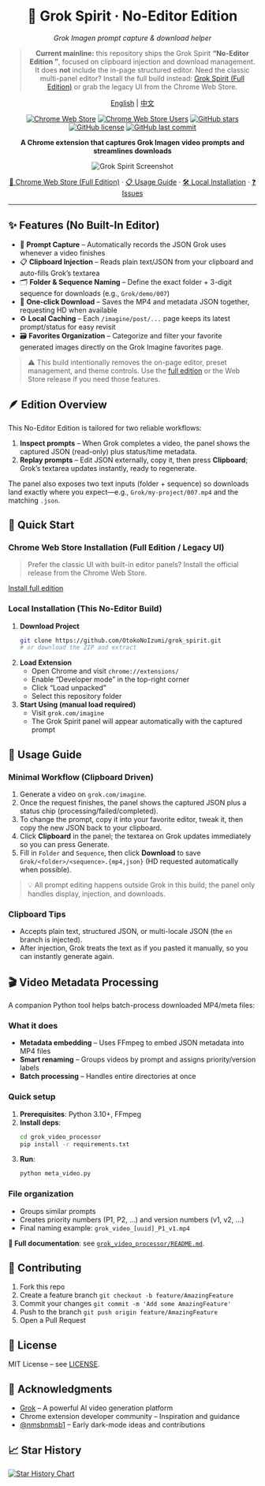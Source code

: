 <div align="center">

# 🎨 Grok Spirit · No-Editor Edition 

*Grok Imagen prompt capture & download helper*

> **Current mainline:** this repository ships the Grok Spirit **“No-Editor Edition ”**, focused on clipboard injection and download management. It does **not** include the in-page structured editor.
> Need the classic multi-panel editor? Install the full build instead: [Grok Spirit (Full Edition)](https://github.com/OtokoNoIzumi/grok_spirit) or grab the legacy UI from the Chrome Web Store.

[English](README.md) | [中文](README_zh.md)

[![Chrome Web Store](https://img.shields.io/chrome-web-store/v/logaoplejbodjhnogdndgllocmpmlako?label=Chrome%20Web%20Store&color=blue)](https://chromewebstore.google.com/detail/logaoplejbodjhnogdndgllocmpmlako)
[![Chrome Web Store Users](https://img.shields.io/chrome-web-store/users/logaoplejbodjhnogdndgllocmpmlako?label=Active%20Users&color=green)](https://chromewebstore.google.com/detail/logaoplejbodjhnogdndgllocmpmlako)
[![GitHub stars](https://img.shields.io/github/stars/OtokoNoIzumi/grok_spirit?color=yellow&label=GitHub%20Stars)](https://github.com/OtokoNoIzumi/grok_spirit/stargazers)
[![GitHub license](https://img.shields.io/github/license/OtokoNoIzumi/grok_spirit?color=blue)](https://github.com/OtokoNoIzumi/grok_spirit/blob/main/LICENSE)
[![GitHub last commit](https://img.shields.io/github/last-commit/OtokoNoIzumi/grok_spirit)](https://github.com/OtokoNoIzumi/grok_spirit/commits)

**A Chrome extension that captures Grok Imagen video prompts and streamlines downloads**

![Grok Spirit Screenshot](https://otokonoizumi.github.io/media/grok%20spirit.png)

[🏪 Chrome Web Store (Full Edition)](https://chromewebstore.google.com/detail/logaoplejbodjhnogdndgllocmpmlako) · [📋 Usage Guide](#usage-guide) · [🛠️ Local Installation](#local-installation-this-simplified-build) · [❓ Issues](https://github.com/OtokoNoIzumi/grok_spirit/issues)

</div>

---

## ✨ Features (No Built-In Editor)

- 🔎 **Prompt Capture** – Automatically records the JSON Grok uses whenever a video finishes
- 📋 **Clipboard Injection** – Reads plain text/JSON from your clipboard and auto-fills Grok’s textarea
- 🗂️ **Folder & Sequence Naming** – Define the exact folder + 3-digit sequence for downloads (e.g., `Grok/demo/007`)
- 💾 **One-click Download** – Saves the MP4 and metadata JSON together, requesting HD when available
- ♻️ **Local Caching** – Each `/imagine/post/...` page keeps its latest prompt/status for easy revisit
- 🗃️ **Favorites Organization** – Categorize and filter your favorite generated images directly on the Grok Imagine favorites page.

> ⚠️ This build intentionally removes the on-page editor, preset management, and theme controls. Use the [full edition](https://github.com/OtokoNoIzumi/grok_spirit) or the Web Store release if you need those features.

## 🪶 Edition Overview 

This No-Editor Edition is tailored for two reliable workflows:

1. **Inspect prompts** – When Grok completes a video, the panel shows the captured JSON (read-only) plus status/time metadata.
2. **Replay prompts** – Edit JSON externally, copy it, then press **Clipboard**; Grok’s textarea updates instantly, ready to regenerate.

The panel also exposes two text inputs (folder + sequence) so downloads land exactly where you expect—e.g., `Grok/my-project/007.mp4` and the matching `.json`.

## 🚀 Quick Start

### Chrome Web Store Installation (Full Edition / Legacy UI)

> Prefer the classic UI with built-in editor panels? Install the official release from the Chrome Web Store.

[Install full edition](https://chromewebstore.google.com/detail/logaoplejbodjhnogdndgllocmpmlako)

### Local Installation (This No-Editor Build)

1. **Download Project**
   ```bash
   git clone https://github.com/OtokoNoIzumi/grok_spirit.git
   # or download the ZIP and extract
   ```
2. **Load Extension**
   - Open Chrome and visit `chrome://extensions/`
   - Enable “Developer mode” in the top-right corner
   - Click “Load unpacked”
   - Select this repository folder
3. **Start Using (manual load required)**
   - Visit `grok.com/imagine`
   - The Grok Spirit panel will appear automatically with the captured prompt

## 📖 Usage Guide

### Minimal Workflow (Clipboard Driven)

1. Generate a video on `grok.com/imagine`.
2. Once the request finishes, the panel shows the captured JSON plus a status chip (processing/failed/completed).
3. To change the prompt, copy it into your favorite editor, tweak it, then copy the new JSON back to your clipboard.
4. Click **Clipboard** in the panel; the textarea on Grok updates immediately so you can press Generate.
5. Fill in `Folder` and `Sequence`, then click **Download** to save `Grok/<folder>/<sequence>.{mp4,json}` (HD requested automatically when possible).

> 💡 All prompt editing happens outside Grok in this build; the panel only handles display, injection, and downloads.

### Clipboard Tips

- Accepts plain text, structured JSON, or multi-locale JSON (the `en` branch is injected).
- After injection, Grok treats the text as if you pasted it manually, so you can instantly generate again.

## 🎬 Video Metadata Processing

A companion Python tool helps batch-process downloaded MP4/meta files:

### What it does
- **Metadata embedding** – Uses FFmpeg to embed JSON metadata into MP4 files
- **Smart renaming** – Groups videos by prompt and assigns priority/version labels
- **Batch processing** – Handles entire directories at once

### Quick setup
1. **Prerequisites**: Python 3.10+, FFmpeg
2. **Install deps**:
   ```bash
   cd grok_video_processor
   pip install -r requirements.txt
   ```
3. **Run**:
   ```bash
   python meta_video.py
   ```

### File organization
- Groups similar prompts
- Creates priority numbers (P1, P2, …) and version numbers (v1, v2, …)
- Final naming example: `grok_video_[uuid]_P1_v1.mp4`

**📖 Full documentation**: see [`grok_video_processor/README.md`](grok_video_processor/README.md).

## 🤝 Contributing

1. Fork this repo
2. Create a feature branch `git checkout -b feature/AmazingFeature`
3. Commit your changes `git commit -m 'Add some AmazingFeature'`
4. Push to the branch `git push origin feature/AmazingFeature`
5. Open a Pull Request

## 📄 License

MIT License – see [LICENSE](LICENSE).

## 🙏 Acknowledgments

- [Grok](https://grok.com/) – A powerful AI video generation platform
- Chrome extension developer community – Inspiration and guidance
- [@nmsbnmsb1](https://github.com/nmsbnmsb1) – Early dark-mode ideas and contributions

## 📈 Star History

[![Star History Chart](https://api.star-history.com/svg?repos=OtokoNoIzumi/grok_spirit&type=Date)](https://star-history.com/#OtokoNoIzumi/grok_spirit&Date)

